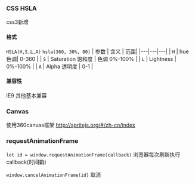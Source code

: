 ### CSS HSLA
css3新增 
#### 格式
`HSLA(H,S,L,A)`  `hsla(360, 30%, 80)`
|  参数 | 含义  | 范围|
|---|---|---|
| `H`  |  hue 色调| 0-360 |
| `S`  |  Saturation 饱和度 | 色调 0%-100% |
| `L`  |  Lightness |  0%-100% |
| `A`  |  Alpha 透明度 | 0-1 |
#### 兼容性
IE9 其他基本兼容

### Canvas
使用360canvas框架
http://spritejs.org/#/zh-cn/index

### requestAnimationFrame
`let id = window.requestAnimationFrame(callback)`
浏览器每次刷新执行 callback(时间戳)

`window.cancelAnimationFrame(id)`
取消
